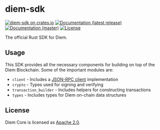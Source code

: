 # diem-sdk

[![diem-sdk on crates.io](https://img.shields.io/crates/v/diem-sdk)](https://crates.io/crates/diem-sdk)
[![Documentation (latest release)](https://docs.rs/diem-sdk/badge.svg)](https://docs.rs/diem-sdk/)
[![Documentation (master)](https://img.shields.io/badge/docs-master-59f)](https://diem.github.io/diem/diem_sdk/)
[![License](https://img.shields.io/badge/license-Apache-green.svg)](https://github.com/diem/diem/blob/main/LICENSE)

The official Rust SDK for Diem.

## Usage

This SDK provides all the necessary components for building on top of the Diem Blockchain. Some of the important modules are:

* `client` - Includes a [JSON-RPC client](https://github.com/diem/diem/blob/master/json-rpc/json-rpc-spec.md) implementation
* `crypto` - Types used for signing and verifying
* `transaction_builder` - Includes helpers for constructing transactions
* `types` - Includes types for Diem on-chain data structures

## License

Diem Core is licensed as [Apache 2.0](https://github.com/diem/diem/blob/main/LICENSE).
